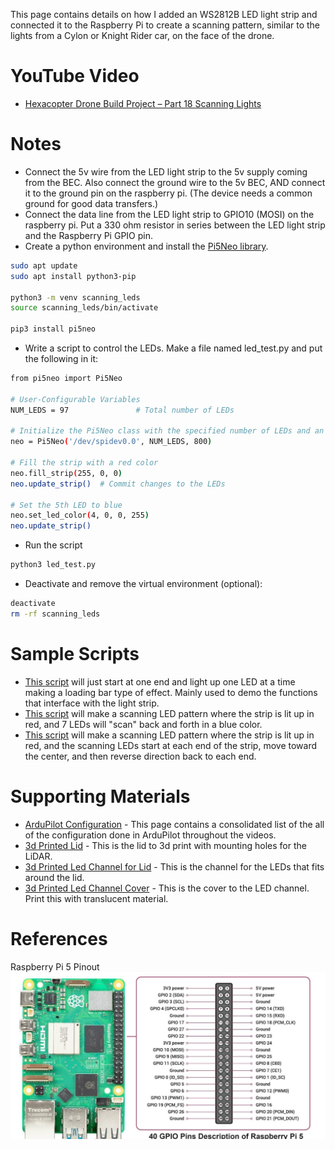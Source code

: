 This page contains details on how I added an WS2812B LED light strip and connected it to the Raspberry Pi to create a scanning pattern, similar to the lights from a Cylon or Knight Rider car, on the face of the drone.

# YouTube Video
- [Hexacopter Drone Build Project – Part 18 Scanning Lights](https://youtu.be/XXX)

# Notes
- Connect the 5v wire from the LED light strip to the 5v supply coming from the BEC. Also connect the ground wire to the 5v BEC, AND connect it to the ground pin on the raspberry pi. (The device needs a common ground for good data transfers.)
- Connect the data line from the LED light strip to GPIO10 (MOSI) on the raspberry pi. Put a 330 ohm resistor in series between the LED light strip and the Raspberry Pi GPIO pin.
- Create a python environment and install the [Pi5Neo library](https://pypi.org/project/Pi5Neo/).
```sh
sudo apt update
sudo apt install python3-pip

python3 -m venv scanning_leds
source scanning_leds/bin/activate

pip3 install pi5neo
```

- Write a script to control the LEDs. Make a file named led_test.py and put the following in it:
```sh
from pi5neo import Pi5Neo

# User-Configurable Variables
NUM_LEDS = 97               # Total number of LEDs

# Initialize the Pi5Neo class with the specified number of LEDs and an SPI speed of 800kHz
neo = Pi5Neo('/dev/spidev0.0', NUM_LEDS, 800)

# Fill the strip with a red color
neo.fill_strip(255, 0, 0)
neo.update_strip()  # Commit changes to the LEDs

# Set the 5th LED to blue
neo.set_led_color(4, 0, 0, 255)
neo.update_strip()   
```

- Run the script
```sh
python3 led_test.py
```

- Deactivate and remove the virtual environment (optional):
```sh
deactivate
rm -rf scanning_leds
```


# Sample Scripts
- [This script](../../src/sample03_neopixel_examples/loading_bar.py) will just start at one end and light up one LED at a time making a loading bar type of effect. Mainly used to demo the functions that interface with the light strip.
- [This script](../../src/sample03_neopixel_examples/cylon_scan.py) will make a scanning LED pattern where the strip is lit up in red, and 7 LEDs will "scan" back and forth in a blue color.
- [This script](../../src/sample03_neopixel_examples/cylon_scan_dual_end.py) will make a scanning LED pattern where the strip is lit up in red, and the scanning LEDs start at each end of the strip, move toward the center, and then reverse direction back to each end.


# Supporting Materials
- [ArduPilot Configuration](../ArduPilot-Config/ArduPilot-Config.md) - This page contains a consolidated list of the all of the configuration done in ArduPilot throughout the videos.
- [3d Printed Lid](../../3d-print-files/drone-top-lid/Drone%20Top%20Lid.stl) - This is the lid to 3d print with mounting holes for the LiDAR.
- [3d Printed Led Channel for Lid](../../3d-print-files/drone-top-lid/Drone%20Top%20Lid%20LED%20Channel.stl) - This is the channel for the LEDs that fits around the lid.
- [3d Printed Led Channel Cover](../../3d-print-files/drone-top-lid/Drone%20Top%20Lid%20LED%20Face.stl) - This is the cover to the LED channel. Print this with translucent material.

# References 

Raspberry Pi 5 Pinout
![Raspberry Pi 5 Pinout](./images/Raspberry-Pi-5-Pinout.jpg)
